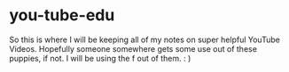 # you-tube-edu
So this is where I will be keeping all of my notes on super helpful YouTube Videos. Hopefully someone somewhere gets some use out of these puppies, if not. I will be using the f out of them. : ) 

